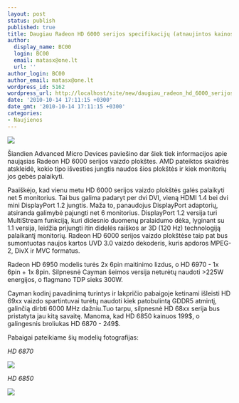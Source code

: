 ```yaml
---
layout: post
status: publish
published: true
title: Daugiau Radeon HD 6000 serijos specifikacijų (atnaujintos kainos)
author:
  display_name: BC00
  login: BC00
  email: matasx@one.lt
  url: ''
author_login: BC00
author_email: matasx@one.lt
wordpress_id: 5162
wordpress_url: http://localhost/site/new/daugiau_radeon_hd_6000_serijos_specifikaciju/
date: '2010-10-14 17:11:15 +0300'
date_gmt: '2010-10-14 17:11:15 +0300'
categories:
- Naujienos
---
```

<div class="imgright"><img src="http://www.part.lt/img/801f70a6a086cd9275a5cfb431572d2b34.jpg"  /></div>
<p>Šiandien Advanced Micro Devices paviešino dar šiek tiek informacijos apie naująsias Radeon HD 6000 serijos vaizdo plokštes. AMD pateiktos skaidrės atskleidė, kokio tipo išvesties jungtis naudos šios plokštės ir kiek monitorių jos gebės palaikyti.</p>
<p>Paaiškėjo, kad vienu metu HD 6000 serijos vaizdo plokštės galės palaikyti net 5 monitorius. Tai bus galima padaryt per dvi DVI, vieną HDMI 1.4 bei dvi mini DisplayPort 1.2 jungtis. Maža to, panaudojus DisplayPort adaptorių, atsiranda galimybė pajungti net 6 monitorius. DisplayPort 1.2 versija turi MultiStream funkciją, kuri  didesnio duomenų pralaidumo dėka, lyginant su 1.1 versija, leidžia prijungti itin didelės raiškos ar 3D (120 Hz) technologiją palaikantį monitorių. Radeon HD 6000 serijos vaizdo plokštėse taip pat bus sumontuotas naujos kartos UVD 3.0 vaizdo dekoderis, kuris apdoros MPEG-2, DivX ir MVC formatus.</p>
<p>Radeon HD 6950 modelis turės 2x 6pin maitinimo lizdus, o HD 6970 - 1x 6pin + 1x 8pin. Silpnesnė Cayman šeimos versija neturėtų naudoti >225W energijos, o flagmano TDP sieks 300W.</p>
<p>Cayman kodinį pavadinimą turintys ir lakpričio pabaigoje ketinami išleisti HD 69xx vaizdo spartintuvai turėtų naudoti kiek patobulintą GDDR5 atmintį, galinčią dirbti 6000 MHz dažniu.Tuo tarpu, silpnesnė HD 68xx serija bus pristatyta jau kitą savaitę. Manoma, kad HD 6850 kainuos 199$, o galingesnis broliukas HD 6870 - 249$.</p>
<p>Pabaigai pateikiame šių modelių fotografijas:</p>
<p><i>HD 6870</i></p>
<p><img src="http://www.part.lt/img/b417a610de438a6aa81d4299bf9e7661259.jpg" /></p>
<p><i>HD 6850</i></p>
<p><img src="http://www.part.lt/img/222e8ffe5dacf637fdf63f6e85ff1947412.jpg" /></p>
